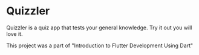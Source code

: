 # Quizzler

Quizzler is a quiz app that tests your general knowledge.
Try it out you will love it.

This project was a part of "Introduction to Flutter Development Using Dart"
